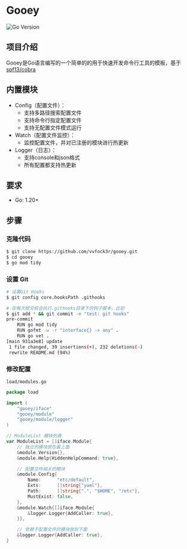 # Gooey

![Go Version](https://img.shields.io/badge/Go-1.20-blue)

## 项目介绍

Gooey是Go语言编写的一个简单的的用于快速开发命令行工具的模板，基于[spf13/cobra](https://github.com/spf13/cobra)

## 内置模块

* Config（配置文件）：
  * 支持多路径搜索配置文件
  * 支持命令行指定配置文件
  * 支持无配置文件模式运行
* Watch（配置文件监控）：
  * 监控配置文件，并对已注册的模块进行热更新
* Logger（日志）：
  * 支持console和json格式
  * 所有配置都支持热更新

## 要求
* Go: 1.20+

## 步骤

### 克隆代码

```bash
$ git clone https://github.com/vvfock3r/gooey.git
$ cd gooey
$ go mod tidy
```

### 设置 Git

```bash
# 设置Git Hooks
$ git config core.hooksPath .githooks

# 在每次提交前会执行.githooks目录下的钩子脚本，比如
$ git add * && git commit -m "test: git hooks" 
pre-commit
    RUN go mod tidy
    RUN gofmt -w -r "interface{} -> any" .
    RUN go vet .
[main 931a3e8] update
 1 file changed, 39 insertions(+), 232 deletions(-)
 rewrite README.md (94%)
```

### 修改配置

`load/modules.go`

```go
package load

import (
	"gooey/iface"
	"gooey/module"
	"gooey/module/logger"
)

// ModuleList 模块列表
var ModuleList = []iface.Module{
	// 独立的模块放在最上面
	&module.Version{},
	&module.Help{HiddenHelpCommand: true},

	// 配置文件相关的模块
	&module.Config{
		Name:      "etc/default",
		Exts:      []string{"yaml"},
		Path:      []string{".", "$HOME", "/etc"},
		MustExist: false,
	},
	&module.Watch{[]iface.Module{
		&logger.Logger{AddCaller: true},
	}},

	// 依赖于配置文件的模块放到下面
	&logger.Logger{AddCaller: true},
}
```

